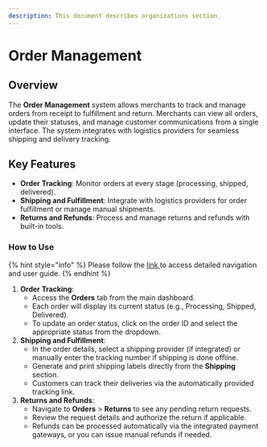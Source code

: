 ```yaml
---
description: This document describes organizations section.
---
```


# Order Management

## Overview

The **Order Management** system allows merchants to track and manage orders from receipt to fulfillment and return. Merchants can view all orders, update their statuses, and manage customer communications from a single interface. The system integrates with logistics providers for seamless shipping and delivery tracking.

## Key Features

* **Order Tracking**: Monitor orders at every stage (processing, shipped, delivered).
* **Shipping and Fulfillment**: Integrate with logistics providers for order fulfillment or manage manual shipments.
* **Returns and Refunds**: Process and manage returns and refunds with built-in tools.

### How to Use

{% hint style="info" %}
Please follow the [link ](../user-guide/)to access detailed navigation and user guide.
{% endhint %}

1. **Order Tracking**:
   * Access the **Orders** tab from the main dashboard.
   * Each order will display its current status (e.g., Processing, Shipped, Delivered).
   * To update an order status, click on the order ID and select the appropriate status from the dropdown.
2. **Shipping and Fulfillment**:
   * In the order details, select a shipping provider (if integrated) or manually enter the tracking number if shipping is done offline.
   * Generate and print shipping labels directly from the **Shipping** section.
   * Customers can track their deliveries via the automatically provided tracking link.
3. **Returns and Refunds**:
   * Navigate to **Orders** > **Returns** to see any pending return requests.
   * Review the request details and authorize the return if applicable.
   * Refunds can be processed automatically via the integrated payment gateways, or you can issue manual refunds if needed.
